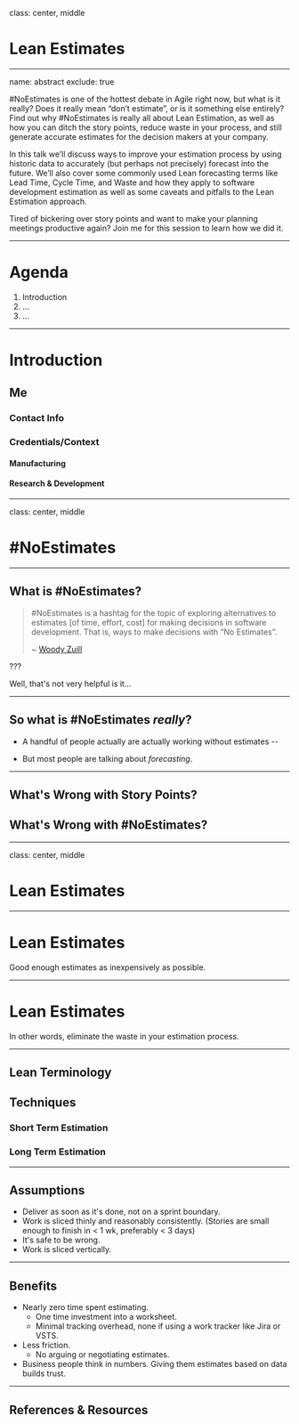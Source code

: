 class: center, middle

# Lean Estimates

---

name: abstract
exclude: true

\#NoEstimates is one of the hottest debate in Agile right now, but what is it really? Does it really mean “don’t estimate”, or is it something else entirely? Find out why #NoEstimates is really all about Lean Estimation, as well as how you can ditch the story points, reduce waste in your process, and still generate accurate estimates for the decision makers at your company.

In this talk we’ll discuss ways to improve your estimation process by using historic data to accurately (but perhaps not precisely) forecast into the future. We’ll also cover some commonly used Lean forecasting terms like Lead Time, Cycle Time, and Waste and how they apply to software development estimation as well as some caveats and pitfalls to the Lean Estimation approach.

Tired of bickering over story points and want to make your planning meetings productive again? Join me for this session to learn how we did it.

---

# Agenda

[//]: # (TODO)

1. Introduction
2. ...
3. ...

---

# Introduction
## Me
### Contact Info
### Credentials/Context
#### Manufacturing
#### Research & Development

[//]: # (TODO Evaluate if this should move to end or even be a thing at all)

---

class: center, middle

# #NoEstimates

---

## What is #NoEstimates?

> \#NoEstimates is a hashtag for the topic of exploring alternatives to estimates [of time, effort, cost] for making decisions in software development.  That is, ways to make decisions with “No Estimates”. 
> 
> ~ [Woody Zuill](http://zuill.us/WoodyZuill/2013/05/17/the-noestimates-hashtag/)

???

Well, that's not very helpful is it...

---

## So what is \#NoEstimates *really*?

- A handful of people actually are actually working without estimates
--

- But most people are talking about *forecasting*.

---

## What's Wrong with Story Points?
## What's Wrong with #NoEstimates?

---

class: center, middle

# Lean Estimates

---

# Lean Estimates

Good enough estimates as inexpensively as possible.

---

# Lean Estimates

In other words, eliminate the waste in your estimation process.

---

## Lean Terminology
## Techniques
### Short Term Estimation
### Long Term Estimation

---

## Assumptions

- Deliver as soon as it's done, not on a sprint boundary.
- Work is sliced thinly and reasonably consistently. (Stories are small enough to finish in < 1 wk, preferably < 3 days)
- It's safe to be wrong.
- Work is sliced vertically.

---

## Benefits

- Nearly zero time spent estimating. 
  - One time investment into a worksheet.
  - Minimal tracking overhead, none if using a work tracker like Jira or VSTS.
- Less friction. 
  - No arguing or negotiating estimates.
- Business people think in numbers. Giving them estimates based on data builds trust.

---

## References & Resources

[//]: # (Link to this slide deck online)
